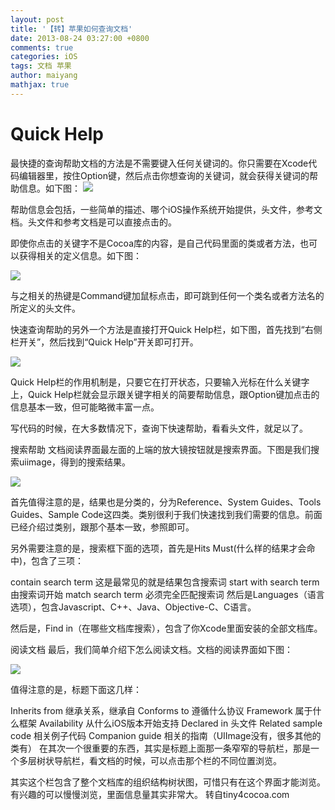 ```yaml
---
layout: post
title: '【转】苹果如何查询文档'
date: 2013-08-24 03:27:00 +0800
comments: true
categories: iOS
tags: 文档 苹果
author: maiyang
mathjax: true
---
```


# Quick Help
最快捷的查询帮助文档的方法是不需要键入任何关键词的。你只需要在Xcode代码编辑器里，按住Option键，然后点击你想查询的关键词，就会获得关键词的帮助信息。如下图：
![](http://book.qiniudn.com/quickhelponkeyword.png)


帮助信息会包括，一些简单的描述、哪个iOS操作系统开始提供，头文件，参考文档。头文件和参考文档是可以直接点击的。

即使你点击的关键字不是Cocoa库的内容，是自己代码里面的类或者方法，也可以获得相关的定义信息。如下图：

![](http://book.qiniudn.com/quickhelponowncode.png)

与之相关的热键是Command键加鼠标点击，即可跳到任何一个类名或者方法名的所定义的头文件。

快速查询帮助的另外一个方法是直接打开Quick Help栏，如下图，首先找到“右侧栏开关”，然后找到“Quick Help”开关即可打开。

![](http://book.qiniudn.com/quickhelppanel.png)

Quick Help栏的作用机制是，只要它在打开状态，只要输入光标在什么关键字上，Quick Help栏就会显示跟关键字相关的简要帮助信息，跟Option键加点击的信息基本一致，但可能略微丰富一点。

写代码的时候，在大多数情况下，查询下快速帮助，看看头文件，就足以了。

搜索帮助
文档阅读界面最左面的上端的放大镜按钮就是搜索界面。下图是我们搜索uiimage，得到的搜索结果。

![](http://book.qiniudn.com/helpsearch.png)

首先值得注意的是，结果也是分类的，分为Reference、System Guides、Tools Guides、Sample Code这四类。类别很利于我们快速找到我们需要的信息。前面已经介绍过类别，跟那个基本一致，参照即可。

另外需要注意的是，搜索框下面的选项，首先是Hits Must(什么样的结果才会命中)，包含了三项：

contain search term 这是最常见的就是结果包含搜索词
start with search term 由搜索词开始
match search term 必须完全匹配搜索词
然后是Languages（语言选项），包含Javascript、C++、Java、Objective-C、C语言。

然后是，Find in（在哪些文档库搜索），包含了你Xcode里面安装的全部文档库。

阅读文档
最后，我们简单介绍下怎么阅读文档。文档的阅读界面如下图：

![](http://book.qiniudn.com/helpread.png)

<!--more-->
值得注意的是，标题下面这几样：

Inherits from 继承关系，继承自
Conforms to 遵循什么协议
Framework 属于什么框架
Availability 从什么iOS版本开始支持
Declared in 头文件
Related sample code 相关例子代码
Companion guide 相关的指南（UIImage没有，很多其他的类有）
在其次一个很重要的东西，其实是标题上面那一条窄窄的导航栏，那是一个多层树状导航栏，看文档的时候，可以点击那个栏的不同位置浏览。

其实这个栏包含了整个文档库的组织结构树状图，可惜只有在这个界面才能浏览。有兴趣的可以慢慢浏览，里面信息量其实非常大。
转自tiny4cocoa.com
